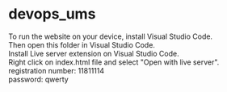 # devops_ums

To run the website on your device, install Visual Studio Code. <br />
Then open this folder in Visual Studio Code.  <br />
Install Live server extension on Visual Studio Code.  <br />
Right click on index.html file and select "Open with live server". <br />
registration number: 11811114 <br />
password: qwerty
